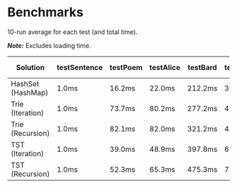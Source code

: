 # Benchmarks
10-run average for each test (and total time). 

***Note:*** Excludes loading time.

| Solution          | testSentence | testPoem | testAlice | testBard | testRome | Total Average |
|-------------------|--------------|----------|-----------|----------|----------|---------------|
| HashSet (HashMap) | 1.0ms        | 16.2ms   | 22.0ms    | 212.2ms  | 304.8ms  | 556.2ms       |
| Trie (Iteration)  | 1.0ms        | 73.7ms   | 80.2ms    | 277.2ms  | 409.4ms  | 791.5ms       |
| Trie (Recursion)  | 1.0ms        | 82.1ms   | 82.0ms    | 321.2ms  | 494.1ms  | 980.4ms       |
| TST (Iteration)   | 1.0ms        | 39.0ms   | 48.9ms    | 397.8ms  | 614.5ms  | 1101.2ms      |
| TST (Recursion)   | 1.0ms        | 52.3ms   | 65.3ms    | 475.3ms  | 720.8ms  | 1314.7ms      |

